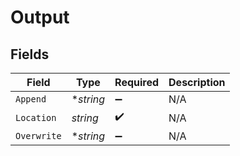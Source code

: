 # Output


## Fields

| Field              | Type               | Required           | Description        |
| ------------------ | ------------------ | ------------------ | ------------------ |
| `Append`           | **string*          | :heavy_minus_sign: | N/A                |
| `Location`         | *string*           | :heavy_check_mark: | N/A                |
| `Overwrite`        | **string*          | :heavy_minus_sign: | N/A                |